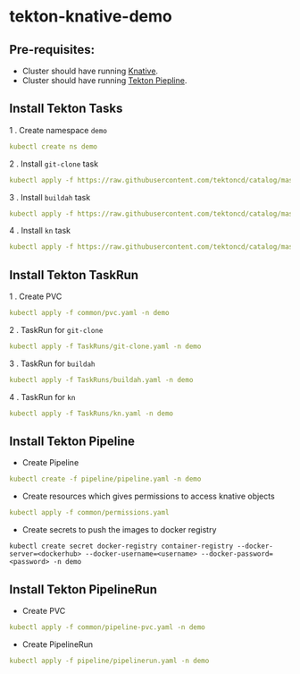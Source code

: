 # tekton-knative-demo

## Pre-requisites:
* Cluster should have running [Knative](https://knative.dev/docs/install/any-kubernetes-cluster/#installing-the-serving-component).
* Cluster should have running [Tekton Piepline](https://github.com/tektoncd/pipeline/blob/master/docs/install.md).

## Install Tekton Tasks
1 . Create namespace `demo`
```yaml
kubectl create ns demo
```
2 . Install `git-clone` task
```yaml
kubectl apply -f https://raw.githubusercontent.com/tektoncd/catalog/master/task/git-clone/0.2/git-clone.yaml -n demo
```
3 . Install `buildah` task
```yaml
kubectl apply -f https://raw.githubusercontent.com/tektoncd/catalog/master/task/buildah/0.2/buildah.yaml -n demo
```
4 . Install `kn` task
```yaml
kubectl apply -f https://raw.githubusercontent.com/tektoncd/catalog/master/task/kn/0.1/kn.yaml -n demo
```

## Install Tekton TaskRun
1 . Create PVC
```yaml
kubectl apply -f common/pvc.yaml -n demo
```

2 . TaskRun for `git-clone`
```yaml
kubectl apply -f TaskRuns/git-clone.yaml -n demo
```

3 . TaskRun for `buildah`
```yaml
kubectl apply -f TaskRuns/buildah.yaml -n demo
```

4 . TaskRun for `kn`
```yaml
kubectl apply -f TaskRuns/kn.yaml -n demo
```

## Install Tekton Pipeline

* Create Pipeline
```yaml
kubectl create -f pipeline/pipeline.yaml -n demo
```

* Create resources which gives permissions to access knative objects
```yaml
kubectl apply -f common/permissions.yaml
```

* Create secrets to push the images to docker registry
```text
kubectl create secret docker-registry container-registry --docker-server=<dockerhub> --docker-username=<username> --docker-password=<password> -n demo
```

## Install Tekton PipelineRun

* Create PVC
```yaml
kubectl apply -f common/pipeline-pvc.yaml -n demo
```
* Create PipelineRun
```yaml
kubectl apply -f pipeline/pipelinerun.yaml -n demo
```
